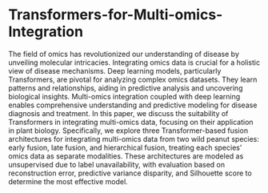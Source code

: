 # Transformers-for-Multi-omics-Integration

The field of omics has revolutionized our understanding of disease by unveiling molecular intricacies. Integrating omics data is crucial for a holistic view of disease mechanisms. Deep learning models, particularly Transformers, are pivotal for analyzing complex omics datasets. They learn patterns and relationships, aiding in predictive analysis and uncovering biological insights. Multi-omics integration coupled with deep learning enables comprehensive understanding and predictive modeling for disease diagnosis and treatment. In this paper, we discuss the suitability of Transformers in integrating multi-omics data, focusing on their application in plant biology. Specifically, we explore three Transformer-based fusion architectures for integrating multi-omics data from two wild peanut species: early fusion, late fusion, and hierarchical fusion, treating each species’ omics data as separate modalities. These architectures are modeled as unsupervised due to label unavailability, with evaluation based on reconstruction error, predictive variance disparity, and Silhouette score to determine the most effective model.
